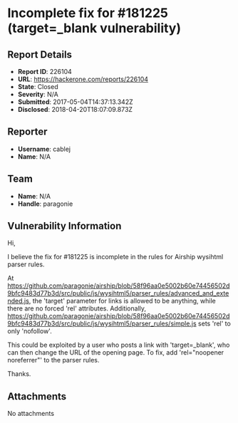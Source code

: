 # Incomplete fix for #181225 (target=_blank vulnerability)

## Report Details
- **Report ID**: 226104
- **URL**: https://hackerone.com/reports/226104
- **State**: Closed
- **Severity**: N/A
- **Submitted**: 2017-05-04T14:37:13.342Z
- **Disclosed**: 2018-04-20T18:07:09.873Z

## Reporter
- **Username**: cablej
- **Name**: N/A

## Team
- **Name**: N/A
- **Handle**: paragonie

## Vulnerability Information
Hi,

I believe the fix for #181225 is incomplete in the rules for Airship wysihtml parser rules.

At https://github.com/paragonie/airship/blob/58f96aa0e5002b60e74456502d9bfc9483d77b3d/src/public/js/wysihtml5/parser_rules/advanced_and_extended.js, the 'target' parameter for links is allowed to be anything, while there are no forced 'rel' attributes. Additionally, https://github.com/paragonie/airship/blob/58f96aa0e5002b60e74456502d9bfc9483d77b3d/src/public/js/wysihtml5/parser_rules/simple.js sets 'rel' to only 'nofollow'.

This could be exploited by a user who posts a link with 'target=_blank', who can then change the URL of the opening page. To fix, add 'rel="noopener noreferrer"' to the parser rules.

Thanks.

## Attachments
No attachments
